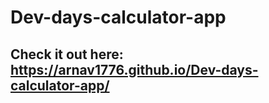 # Dev-days-calculator-app

## Check it out here: https://arnav1776.github.io/Dev-days-calculator-app/

